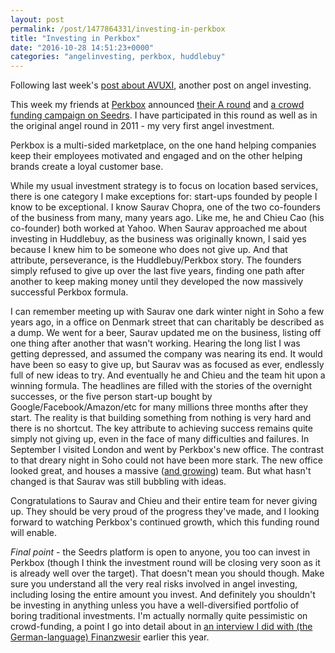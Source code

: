 ```yaml
---
layout: post
permalink: /post/1477864331/investing-in-perkbox
title: "Investing in Perkbox"
date: "2016-10-28 14:51:23+0000"
categories: "angelinvesting, perkbox, huddlebuy"
---
```

Following last week's [post about AVUXI](/post/1476864000/investing-in-avuxi), another post on angel investing.

This week my friends at [Perkbox](https://www.perkbox.com) announced [their A round](https://techcrunch.com/2016/10/26/perkbox/) and [a crowd funding campaign on Seedrs](https://www.seedrs.com/perkbox). I have participated in this round as well as in the original angel round in 2011 - my very first angel investment.

Perkbox is a multi-sided marketplace, on the one hand helping companies keep their employees motivated and engaged and on the other helping brands create a loyal customer base. 

While my usual investment strategy is to focus on location based services, there is one category I make exceptions for: start-ups founded by people I know to be exceptional. I know Saurav Chopra, one of the two co-founders of the business from many, many years ago. Like me, he and Chieu Cao (his co-founder) both worked at Yahoo. When Saurav approached me about investing in Huddlebuy, as the business was originally known, I said yes because I knew him to be someone who does not give up. And that attribute, perseverance, is the Huddlebuy/Perkbox story. The founders simply refused to give up over the last five years, finding one path after another to keep making money until they developed the now massively successful Perkbox formula.

I can remember meeting up with Saurav one dark winter night in Soho a few years ago, in a office on Denmark street that can charitably be described as a dump. We went for a beer, Saurav updated me on the business, listing off one thing after another that wasn't working. Hearing the long list I was getting depressed, and assumed the company was nearing its end. It would have been so easy to give up, but Saurav was as focused as ever, endlessly full of new ideas to try. And eventually he and Chieu and the team hit upon a winning formula. The headlines are filled with the stories of the overnight successes, or the five person start-up bought by Google/Facebook/Amazon/etc for many millions three months after they start. The reality is that building something from nothing is very hard and there is no shortcut. The key attribute to achieving success remains quite simply not giving up, even in the face of many difficulties and failures. In September I visited London and went by Perkbox's new office. The contrast to that dreary night in Soho could not have been more stark. The new office looked great, and houses a massive ([and growing](https://huddlebuy.workable.com/)) team. But what hasn't changed is that Saurav was still bubbling with ideas. 

Congratulations to Saurav and Chieu and their entire team for never giving up. They should be very proud of the progress they've made, and I looking forward to watching Perkbox's continued growth, which this funding round will enable.

*Final point* - the Seedrs platform is open to anyone, you too can invest in Perkbox (though I think the investment round will be closing very soon as it is already well over the target). That doesn't mean you should though. Make sure you understand all the very real risks involved in angel investing, including losing the entire amount you invest. And definitely you shouldn't be investing in anything unless you have a well-diversified portfolio of boring traditional investments. I'm actually normally quite pessimistic on crowd-funding, a point I go into detail about in [an interview I did with (the German-language) Finanzwesir](http://www.finanzwesir.com/blog/venture-capital-crowdfunding-angel-investing) earlier this year. 





